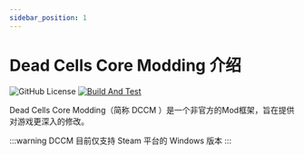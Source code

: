 ```yaml
---
sidebar_position: 1
---
```


# Dead Cells Core Modding 介绍

![GitHub License](https://img.shields.io/github/license/dead-cells-core-modding/core)  [![Build And Test](https://github.com/dead-cells-core-modding/core/actions/workflows/build.yml/badge.svg?branch=dev)](https://github.com/dead-cells-core-modding/core/actions/workflows/build.yml)

Dead Cells Core Modding（简称 DCCM ）是一个非官方的Mod框架，旨在提供对游戏更深入的修改。

:::warning
DCCM 目前仅支持 Steam 平台的 Windows 版本
:::
